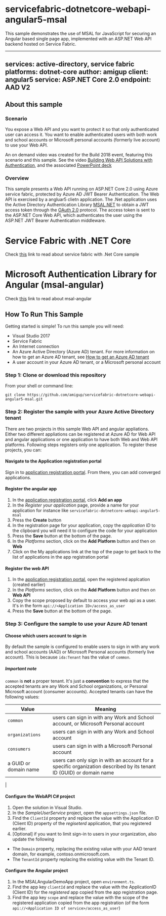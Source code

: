 # servicefabric-dotnetcore-webapi-angular5-msal
This sample demonstrates the use of MSAL for JavaScript for securing an Angular based single page app, implemented with an ASP.NET Web API backend hosted on Service Fabric.

---
services: active-directory, service fabric
platforms: dotnet-core
author: amigup
client: angular5
service: ASP.NET Core 2.0
endpoint: AAD V2
---

## About this sample

### Scenario

You expose a Web API and you want to protect it so that only authenticated user can access it. You want to enable authenticated users with both work and school accounts
or Microsoft personal accounts (formerly live account) to use your Web API.

An on demand video was created for the Build 2018 event, featuring this scenario and this sample. See the video [Building Web API Solutions with Authentication](https://channel9.msdn.com/Events/Build/2018/THR5000), and the associated [PowerPoint deck](http://video.ch9.ms/sessions/c1f9c808-82bc-480a-a930-b340097f6cc1/BuildWebAPISolutionswithAuthentication.pptx)

### Overview

This sample presents a Web API running on ASP.NET Core 2.0 using Azure service fabric, protected by Azure AD JWT Bearer Authentication. The Web API is exercised by a angluar5 clietn application.
The .Net application uses the Active Directory Authentication Library [MSAL.NET](https://github.com/AzureAD/microsoft-authentication-library-for-dotnet) to obtain a JWT access token through the [OAuth 2.0](https://docs.microsoft.com/en-us/azure/active-directory/develop/active-directory-protocols-oauth-code) protocol. The access token is sent to the ASP.NET Core Web API, which authenticates the user using the ASP.NET JWT Bearer Authentication middleware.

Service Fabric with .NET Core
=========================================================
Check [this](https://azure.microsoft.com/en-in/resources/samples/service-fabric-dotnet-core-getting-started/) link to read about service fabric with .Net Core sample

Microsoft Authentication Library for Angular (msal-angular)
=========================================================
Check [this](https://github.com/AzureAD/microsoft-authentication-library-for-js/blob/dev/lib/msal-angular/README.md) link to read about msal-angular

## How To Run This Sample

Getting started is simple!  To run this sample you will need:
- Visual Studio 2017
- Service Fabric
- An Internet connection
- An Azure Active Directory (Azure AD) tenant. For more information on how to get an Azure AD tenant, see [How to get an Azure AD tenant](https://azure.microsoft.com/en-us/documentation/articles/active-directory-howto-tenant/)
- A user account in your Azure AD tenant, or a Microsoft personal account

### Step 1:  Clone or download this repository

From your shell or command line:

```Shell
git clone https://github.com/amigup/servicefabric-dotnetcore-webapi-angular5-msal.git
```

### Step 2:  Register the sample with your Azure Active Directory tenant

There are two projects in this sample Web API and angular appliations.  Either two different appliations can be registered at Azure AD for Web API and angular applications or one application to have both Web and Web API platforms. Following steps registers only one application. To register these projects, you can:

#### Navigate to the Application registration portal

Sign in to [application registration portal](apps.dev.microsoft.com/). From there, you can add converged applications.

#### Register the angular app

1. In the [application registration portal](apps.dev.microsoft.com), click **Add an app**
1. In the *Register your application* page, provide a name for your application for instance like `servicefabric-dotnetcore-webapi-angular5-msal`
1. Press the **Create** button
1. In the registration page for your application, copy the *application ID* to the clipboard you will need it to configure the code for your application
1. Press the **Save** button at the bottom of the page.
1. In the *Platforms* section, click on the **Add Platform** button and then on **Web**
1. Click on the My applications link at the top of the page to get back to the list of applications in the app registration portal

#### Register the web API

1. In the [application registration portal](apps.dev.microsoft.com), open the registered applcation (created earlier)
1. In the *Platforms* section, click on the **Add Platform** button and then on **Web API**
1. Copy the scope proposed by default to access your web api as a user. It's in the form ``api://<Application ID>/access_as_user``
1. Press the **Save** button at the bottom of the page.

### Step 3:  Configure the sample to use your Azure AD tenant

#### Choose which users account to sign in

By default the sample is configured to enable users to sign in with any work and school accounts (AAD) or Microsoft Personal accounts (formerly live account).
This is because `ida:Tenant` has the value of `common`.

##### Important note

`common` is **not** a proper tenant. It's just a **convention** to express that the accepted tenants are any Work and School organizations, or Personal Microsoft account (consumer accounts).
Accepted tenants can have the following values:

Value | Meaning
----- | --------
`common` | users can sign in with any Work and School account, or Microsoft Personal account
`organizations` |  users can sign in with any Work and School account
`consumers` |  users can sign in with a Microsoft Personal account
a GUID or domain name | users can only sign in with an account for a specific organization described by its tenant ID (GUID) or domain name
 |
 
#### Configure the WebAPI C# project

1. Open the solution in Visual Studio.
1. In the *SampleUserService* project, open the `appsettings.json` file.
1. Find the `ClientId` property and replace the value with the Application ID (Client ID) property of the *regiseterd* application, that you registered earlier.
1. [Optional] if you want to limit sign-in to users in your organization, also update the following
- The `Domain` property, replacing the existing value with your AAD tenant domain, for example, contoso.onmicrosoft.com.
- The `TenantId` property replacing the existing value with the Tenant ID.

#### Configure the Angular project

1. In the MSALAngularDemoApp project, open `environment.ts`.
1. Find the app key `clientId` and replace the value with the ApplicationID (Client ID) for the *registered* app copied from the app registration page.
1. Find the app key `scope` and replace the value with the scope of the registered application copied from the app registration (of the form ``api://<Application ID of service>/access_as_user``)
